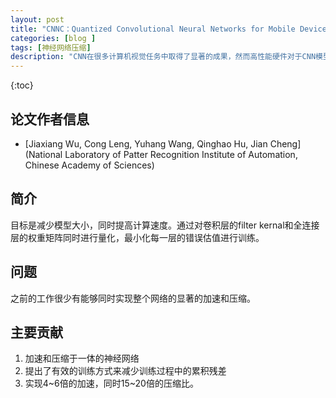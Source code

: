 ```yaml
---
layout: post
title: "CNNC：Quantized Convolutional Neural Networks for Mobile Devices"
categories: [blog ]
tags: [神经网络压缩]
description: "CNN在很多计算机视觉任务中取得了显著的成果，然而高性能硬件对于CNN模型来说不可或缺。因为CNN模型具有计算复杂繁琐，使得其拓展成为困难。"
---
```

{:toc}

## 论文作者信息

- [Jiaxiang Wu, Cong Leng, Yuhang Wang, Qinghao Hu, Jian Cheng](National Laboratory of Patter Recognition Institute of Automation, Chinese Academy of Sciences)

## 简介

目标是减少模型大小，同时提高计算速度。通过对卷积层的filter kernal和全连接层的权重矩阵同时进行量化，最小化每一层的错误估值进行训练。

## 问题

之前的工作很少有能够同时实现整个网络的显著的加速和压缩。

## 主要贡献
1. 加速和压缩于一体的神经网络
2. 提出了有效的训练方式来减少训练过程中的累积残差
3. 实现4~6倍的加速，同时15~20倍的压缩比。
